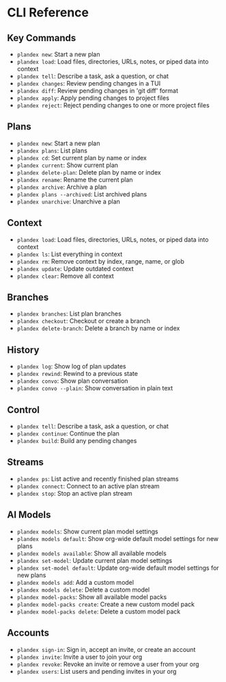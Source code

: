 # CLI Reference

## Key Commands

- `plandex new`: Start a new plan
- `plandex load`: Load files, directories, URLs, notes, or piped data into context
- `plandex tell`: Describe a task, ask a question, or chat
- `plandex changes`: Review pending changes in a TUI
- `plandex diff`: Review pending changes in 'git diff' format
- `plandex apply`: Apply pending changes to project files
- `plandex reject`: Reject pending changes to one or more project files

## Plans

- `plandex new`: Start a new plan
- `plandex plans`: List plans
- `plandex cd`: Set current plan by name or index
- `plandex current`: Show current plan
- `plandex delete-plan`: Delete plan by name or index
- `plandex rename`: Rename the current plan
- `plandex archive`: Archive a plan
- `plandex plans --archived`: List archived plans
- `plandex unarchive`: Unarchive a plan

## Context

- `plandex load`: Load files, directories, URLs, notes, or piped data into context
- `plandex ls`: List everything in context
- `plandex rm`: Remove context by index, range, name, or glob
- `plandex update`: Update outdated context
- `plandex clear`: Remove all context

## Branches

- `plandex branches`: List plan branches
- `plandex checkout`: Checkout or create a branch
- `plandex delete-branch`: Delete a branch by name or index

## History

- `plandex log`: Show log of plan updates
- `plandex rewind`: Rewind to a previous state
- `plandex convo`: Show plan conversation
- `plandex convo --plain`: Show conversation in plain text

## Control

- `plandex tell`: Describe a task, ask a question, or chat
- `plandex continue`: Continue the plan
- `plandex build`: Build any pending changes

## Streams

- `plandex ps`: List active and recently finished plan streams
- `plandex connect`: Connect to an active plan stream
- `plandex stop`: Stop an active plan stream

## AI Models

- `plandex models`: Show current plan model settings
- `plandex models default`: Show org-wide default model settings for new plans
- `plandex models available`: Show all available models
- `plandex set-model`: Update current plan model settings
- `plandex set-model default`: Update org-wide default model settings for new plans
- `plandex models add`: Add a custom model
- `plandex models delete`: Delete a custom model
- `plandex model-packs`: Show all available model packs
- `plandex model-packs create`: Create a new custom model pack
- `plandex model-packs delete`: Delete a custom model pack

## Accounts

- `plandex sign-in`: Sign in, accept an invite, or create an account
- `plandex invite`: Invite a user to join your org
- `plandex revoke`: Revoke an invite or remove a user from your org
- `plandex users`: List users and pending invites in your org
